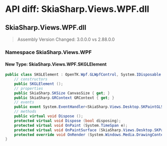 # API diff: SkiaSharp.Views.WPF.dll

## SkiaSharp.Views.WPF.dll

> Assembly Version Changed: 3.0.0.0 vs 2.88.0.0

### Namespace SkiaSharp.Views.WPF

#### New Type: SkiaSharp.Views.WPF.SKGLElement

```csharp
public class SKGLElement : OpenTK.Wpf.GLWpfControl, System.IDisposable {
	// constructors
	public SKGLElement ();
	// properties
	public SkiaSharp.SKSize CanvasSize { get; }
	public SkiaSharp.GRContext GRContext { get; }
	// events
	public event System.EventHandler<SkiaSharp.Views.Desktop.SKPaintGLSurfaceEventArgs> PaintSurface;
	// methods
	public virtual void Dispose ();
	protected virtual void Dispose (bool disposing);
	protected virtual void OnPaint (System.TimeSpan e);
	protected virtual void OnPaintSurface (SkiaSharp.Views.Desktop.SKPaintGLSurfaceEventArgs e);
	protected override void OnRender (System.Windows.Media.DrawingContext drawingContext);
}
```


